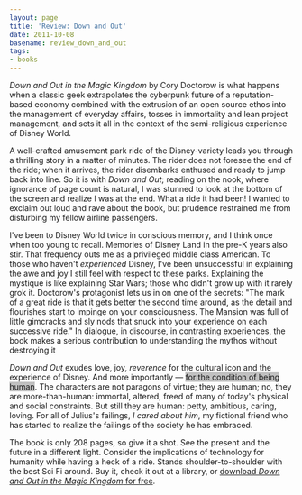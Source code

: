 ```yaml
---
layout: page
title: 'Review: Down and Out'
date: 2011-10-08
basename: review_down_and_out
tags:
- books
---
```


_Down and Out in the Magic Kingdom_ by Cory Doctorow is what happens when a
classic geek extrapolates the cyberpunk future of a reputation-based economy
combined with the extrusion of an open source ethos into the management of
everyday affairs, tosses in immortality and lean project management, and sets it
all in the context of the semi-religious experience of Disney World.

<!-- truncate -->

A well-crafted amusement park ride of the Disney-variety leads you through a
thrilling story in a matter of minutes. The rider does not foresee the end of
the ride; when it arrives, the rider disembarks enthused and ready to jump back
into line. So it is with _Down and Out_; reading on the nook, where ignorance of
page count is natural,  I was stunned to look at the bottom of the screen and
realize I was at the end. What a ride it had been! I wanted to exclaim out loud
and rave about the book, but prudence restrained me from disturbing my fellow
airline passengers.

I've been to Disney World twice in conscious memory, and I think once when too
young to recall. Memories of Disney Land in the pre-K years also stir. That
frequency outs me as a privileged middle class American. To those who haven't
_experienced_ Disney, I've been unsuccessful in explaining the awe and joy I
still feel with respect to these parks. Explaining the mystique is like
explaining Star Wars; those who didn't grow up with it rarely grok it.
Doctorow's protagonist lets us in on one of the secrets: "The mark of a great
ride is that it gets better the second time around, as the detail and flourishes
start to impinge on your consciousness. The Mansion was full of little gimcracks
and sly nods that snuck into your experience on each successive ride." In
dialogue, in discourse, in contrasting experiences, the book makes a serious
contribution to understanding the mythos without destroying it

_Down and Out_ exudes love, joy, _reverence_ for the cultural icon and the
experience of Disney. And more importantly &mdash; <span
style="background-color: silver">for the condition of being human</span>. The
characters are not paragons of virtue; they are human; no, they are
more-than-human: immortal, altered, freed of many of today's physical and social
constraints. But still they are human: petty, ambitious, caring, loving. For all
of Julius's failings, _I cared about him_, my fictional friend who has started
to realize the failings of the society he has embraced.

The book is only 208 pages, so give it a shot. See the present and the future in
a different light. Consider the implications of technology for humanity while
having a heck of a ride. Stands shoulder-to-shoulder with the best Sci Fi
around. Buy it, check it out at a library, or [download _Down and Out in the
Magic Kingdom_ for free](http://craphound.com/down/download.php).
